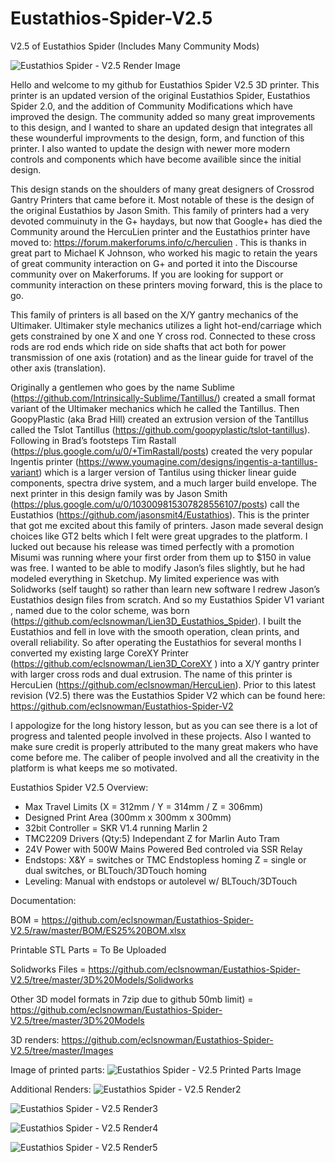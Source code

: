 # Eustathios-Spider-V2.5
V2.5 of Eustathios Spider (Includes Many Community Mods)

![Eustathios Spider - V2.5 Render Image](https://github.com/eclsnowman/Eustathios-Spider-V2.5/raw/master/Images/Front%20Right.png)

Hello and welcome to my github for Eustathios Spider V2.5 3D printer. This printer is an updated version of the original Eustathios Spider, Eustathios Spider 2.0, and the addition of Community Modifications which have improved the design. The community added so many great improvements to this design, and I wanted to share an updated design that integrates all these wounderful improvments to the design, form, and function of this printer. I also wanted to update the design with newer more modern controls and components which have become availible since the initial design. 

This design stands on the shoulders of many great designers of Crossrod Gantry Printers that came before it. Most notable of these is the design of the original Eustathios by Jason Smith. This family of printers had a very devoted commuinuty in the G+ haydays, but now that Google+ has died the Community around the HercuLien printer and the Eustathios printer have moved to: https://forum.makerforums.info/c/herculien . This is thanks in great part to Michael K Johnson, who worked his magic to retain the years of great community interaction on G+ and ported it into the Discourse community over on Makerforums. If you are looking for support or community interaction on these printers moving forward, this is the place to go.

This family of printers is all based on the X/Y gantry mechanics of the Ultimaker. Ultimaker style mechanics utilizes a light hot-end/carriage which gets constrained by one X and one Y cross rod. Connected to these cross rods are rod ends which ride on side shafts that act both for power transmission of one axis (rotation) and as the linear guide for travel of the other axis (translation).

 Originally a gentlemen who goes by the name Sublime (https://github.com/Intrinsically-Sublime/Tantillus/) created a small format variant of the Ultimaker mechanics which he called the Tantillus. Then GoopyPlastic (aka Brad Hill) created an extrusion version of the Tantillus called the Tslot Tantillus (https://github.com/goopyplastic/tslot-tantillus). Following in Brad’s footsteps Tim Rastall (https://plus.google.com/u/0/+TimRastall/posts) created the very popular Ingentis printer (https://www.youmagine.com/designs/ingentis-a-tantillus-variant) which is a larger version of Tantilus using thicker linear guide components, spectra drive system, and a much larger build envelope. The next printer in this design family was by Jason Smith (https://plus.google.com/u/0/103009815307828556107/posts) call the Eustathios (https://github.com/jasonsmit4/Eustathios). This is the printer that got me excited about this family of printers. Jason made several design choices like GT2 belts which I felt were great upgrades to the platform. I lucked out because his release was timed perfectly with a promotion Misumi was running where your first order from them up to $150 in value was free. I wanted to be able to modify Jason’s files slightly, but he had modeled everything in Sketchup. My limited experience was with Solidworks (self taught) so rather than learn new software I redrew Jason’s Eustathios design files from scratch. And so my Eustathios Spider V1 variant , named due to the color scheme, was born (https://github.com/eclsnowman/Lien3D_Eustathios_Spider). I built the Eustathios and fell in love with the smooth operation, clean prints, and overall reliability. So after operating the Eustathios for several months I converted my existing large CoreXY Printer (https://github.com/eclsnowman/Lien3D_CoreXY ) into a X/Y gantry printer with larger cross rods and dual extrusion. The name of this printer is HercuLien (https://github.com/eclsnowman/HercuLien). Prior to this latest revision (V2.5) there was the Eustathios Spider V2 which can be found here: https://github.com/eclsnowman/Eustathios-Spider-V2

I appologize for the long history lesson, but as you can see there is a lot of progress and talented people involved in these projects. Also I wanted to make sure credit is properly attributed to the many great makers who have come before me. The caliber of people involved and all the creativity in the platform is what keeps me so motivated.

Eustathios Spider V2.5 Overview:

* Max Travel Limits (X = 312mm / Y = 314mm / Z = 306mm)
* Designed Print Area (300mm x 300mm x 300mm)
* 32bit Controller = SKR V1.4 running Marlin 2
* TMC2209 Drivers (Qty:5) Independant Z for Marlin Auto Tram
* 24V Power with 500W Mains Powered Bed controled via SSR Relay
* Endstops:
   X&Y = switches or TMC Endstopless homing
   Z = single or dual switches, or BLTouch/3DTouch homing
* Leveling:
   Manual with endstops or autolevel w/ BLTouch/3DTouch

Documentation:

BOM = https://github.com/eclsnowman/Eustathios-Spider-V2.5/raw/master/BOM/ES25%20BOM.xlsx

Printable STL Parts = To Be Uploaded

Solidworks Files = https://github.com/eclsnowman/Eustathios-Spider-V2.5/tree/master/3D%20Models/Solidworks

Other 3D model formats in 7zip due to github 50mb limit) = https://github.com/eclsnowman/Eustathios-Spider-V2.5/tree/master/3D%20Models

3D renders: https://github.com/eclsnowman/Eustathios-Spider-V2.5/tree/master/Images

Image of printed parts:
![Eustathios Spider - V2.5 Printed Parts Image](https://raw.githubusercontent.com/eclsnowman/Eustathios-Spider-V2/master/Documentation/Pictures/Printed_Parts(Black_With_Hercustruder_Extruder).jpg)

Additional Renders:
![Eustathios Spider - V2.5 Render2](https://github.com/eclsnowman/Eustathios-Spider-V2.5/raw/master/Images/Front%20Left.png)

![Eustathios Spider - V2.5 Render3](https://github.com/eclsnowman/Eustathios-Spider-V2.5/raw/master/Images/Back%20Left.png)

![Eustathios Spider - V2.5 Render4](https://github.com/eclsnowman/Eustathios-Spider-V2.5/raw/master/Images/Back%20Right.png)

![Eustathios Spider - V2.5 Render5](https://github.com/eclsnowman/Eustathios-Spider-V2.5/raw/master/Images/Bottom%20Angled.png)

